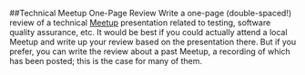 ##Technical Meetup One-Page Review
Write a one-page (double-spaced!) review of a technical [Meetup](http://meetup.com/) presentation related to testing, software quality assurance, etc. It would be best if you could actually attend a local Meetup and write up your review based on the presentation there. But if you prefer, you can write the review about a past Meetup, a recording of which has been posted; this is the case for many of them.
